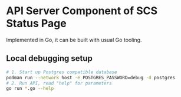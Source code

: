 # API Server Component of SCS Status Page

Implemented in Go, it can be built with usual Go tooling.

## Local debugging setup

```bash
# 1. Start up Postgres compatible database
podman run --network host -e POSTGRES_PASSWORD=debug -d postgres
# 2. Run API, read "help" for parameters
go run *.go --help
```
